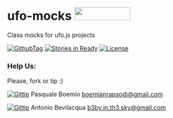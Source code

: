 ufo-mocks <img src="http://benschwarz.github.io/bower-badges/badge@2x.png" width="130" height="30">
=========

Class mocks for ufo.js projects

[![GithubTag](http://img.shields.io/github/tag/ufojs/ufo-mocks.svg)](https://github.com/ufojs/ufo-mocks/tags)
[![Stories in Ready](https://badge.waffle.io/ufojs/ufo-mocks.png?label=ready&title=Ready)](https://waffle.io/ufojs/ufo-mocks)
[![License](http://img.shields.io/:license-mit-blue.svg)](http://badges.mit-license.org)

### Help Us:

Please, fork or tip :)

[![Gittip](http://img.shields.io/gittip/helloIAmPau.svg)](https://www.gittip.com/helloIAmPau/) Pasquale Boemio <boemianrapsodi@gmail.com>

[![Gittip](http://img.shields.io/gittip/b3by.svg)](https://www.gittip.com/b3by/) Antonio Bevilacqua <b3by.in.th3.sky@gmail.com>
